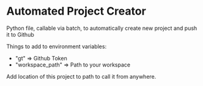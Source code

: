 # Automated Project Creator

Python file, callable via batch, to automatically create new project and push it to Github

Things to add to environment variables:

- "gt" => Github Token
- "workspace_path" => Path to your workspace

Add location of this project to path to call it from anywhere.
